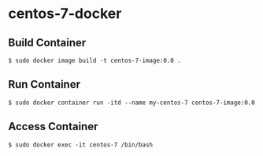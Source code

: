 # centos-7-docker

## Build Container
```
$ sudo docker image build -t centos-7-image:0.0 .
```
## Run Container
```
$ sudo docker container run -itd --name my-centos-7 centos-7-image:0.0
```
## Access Container
```
$ sudo docker exec -it centos-7 /bin/bash
```

